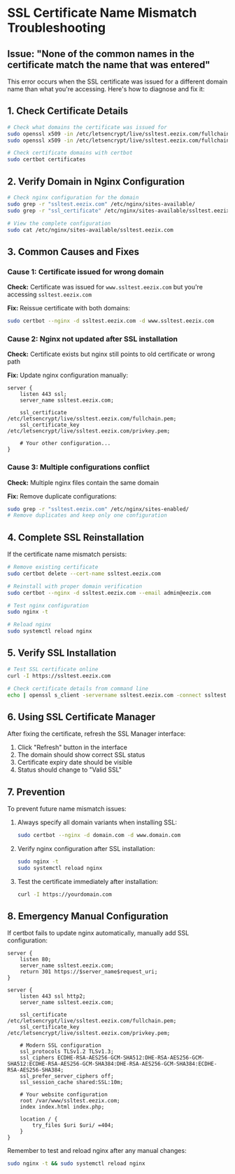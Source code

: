 # SSL Certificate Name Mismatch Troubleshooting

## Issue: "None of the common names in the certificate match the name that was entered"

This error occurs when the SSL certificate was issued for a different domain name than what you're accessing. Here's how to diagnose and fix it:

## 1. Check Certificate Details

```bash
# Check what domains the certificate was issued for
sudo openssl x509 -in /etc/letsencrypt/live/ssltest.eezix.com/fullchain.pem -text -noout | grep -A 1 "Subject:"
sudo openssl x509 -in /etc/letsencrypt/live/ssltest.eezix.com/fullchain.pem -text -noout | grep -A 5 "Subject Alternative Name"

# Check certificate domains with certbot
sudo certbot certificates
```

## 2. Verify Domain in Nginx Configuration

```bash
# Check nginx configuration for the domain
sudo grep -r "ssltest.eezix.com" /etc/nginx/sites-available/
sudo grep -r "ssl_certificate" /etc/nginx/sites-available/ssltest.eezix.com

# View the complete configuration
sudo cat /etc/nginx/sites-available/ssltest.eezix.com
```

## 3. Common Causes and Fixes

### Cause 1: Certificate issued for wrong domain
**Check:** Certificate was issued for `www.ssltest.eezix.com` but you're accessing `ssltest.eezix.com`

**Fix:** Reissue certificate with both domains:
```bash
sudo certbot --nginx -d ssltest.eezix.com -d www.ssltest.eezix.com
```

### Cause 2: Nginx not updated after SSL installation
**Check:** Certificate exists but nginx still points to old certificate or wrong path

**Fix:** Update nginx configuration manually:
```nginx
server {
    listen 443 ssl;
    server_name ssltest.eezix.com;
    
    ssl_certificate /etc/letsencrypt/live/ssltest.eezix.com/fullchain.pem;
    ssl_certificate_key /etc/letsencrypt/live/ssltest.eezix.com/privkey.pem;
    
    # Your other configuration...
}
```

### Cause 3: Multiple configurations conflict
**Check:** Multiple nginx files contain the same domain

**Fix:** Remove duplicate configurations:
```bash
sudo grep -r "ssltest.eezix.com" /etc/nginx/sites-enabled/
# Remove duplicates and keep only one configuration
```

## 4. Complete SSL Reinstallation

If the certificate name mismatch persists:

```bash
# Remove existing certificate
sudo certbot delete --cert-name ssltest.eezix.com

# Reinstall with proper domain verification
sudo certbot --nginx -d ssltest.eezix.com --email admin@eezix.com

# Test nginx configuration
sudo nginx -t

# Reload nginx
sudo systemctl reload nginx
```

## 5. Verify SSL Installation

```bash
# Test SSL certificate online
curl -I https://ssltest.eezix.com

# Check certificate details from command line
echo | openssl s_client -servername ssltest.eezix.com -connect ssltest.eezix.com:443 2>/dev/null | openssl x509 -noout -text | grep -A 1 "Subject:"
```

## 6. Using SSL Certificate Manager

After fixing the certificate, refresh the SSL Manager interface:

1. Click "Refresh" button in the interface
2. The domain should show correct SSL status
3. Certificate expiry date should be visible
4. Status should change to "Valid SSL"

## 7. Prevention

To prevent future name mismatch issues:

1. Always specify all domain variants when installing SSL:
   ```bash
   sudo certbot --nginx -d domain.com -d www.domain.com
   ```

2. Verify nginx configuration after SSL installation:
   ```bash
   sudo nginx -t
   sudo systemctl reload nginx
   ```

3. Test the certificate immediately after installation:
   ```bash
   curl -I https://yourdomain.com
   ```

## 8. Emergency Manual Configuration

If certbot fails to update nginx automatically, manually add SSL configuration:

```nginx
server {
    listen 80;
    server_name ssltest.eezix.com;
    return 301 https://$server_name$request_uri;
}

server {
    listen 443 ssl http2;
    server_name ssltest.eezix.com;
    
    ssl_certificate /etc/letsencrypt/live/ssltest.eezix.com/fullchain.pem;
    ssl_certificate_key /etc/letsencrypt/live/ssltest.eezix.com/privkey.pem;
    
    # Modern SSL configuration
    ssl_protocols TLSv1.2 TLSv1.3;
    ssl_ciphers ECDHE-RSA-AES256-GCM-SHA512:DHE-RSA-AES256-GCM-SHA512:ECDHE-RSA-AES256-GCM-SHA384:DHE-RSA-AES256-GCM-SHA384:ECDHE-RSA-AES256-SHA384;
    ssl_prefer_server_ciphers off;
    ssl_session_cache shared:SSL:10m;
    
    # Your website configuration
    root /var/www/ssltest.eezix.com;
    index index.html index.php;
    
    location / {
        try_files $uri $uri/ =404;
    }
}
```

Remember to test and reload nginx after any manual changes:
```bash
sudo nginx -t && sudo systemctl reload nginx
```